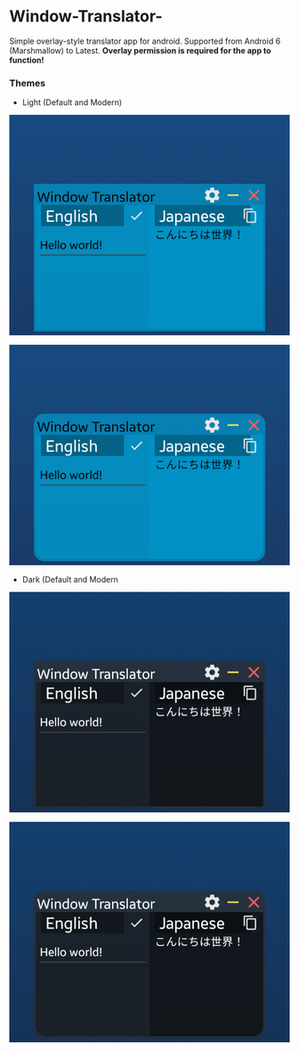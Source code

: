 # Window-Translator-
Simple overlay-style translator app for android. Supported from Android 6 (Marshmallow) to Latest.
**Overlay permission is required for the app to function!**

### Themes
- Light (Default and Modern)

![Light(Default)](/assets/def_light.png)

![Light(Modern)](/assets/mod_light.png)

- Dark (Default and Modern

![Light(Default)](/assets/def_dark.png)

![Light(Modern)](/assets/mod_dark.png)
